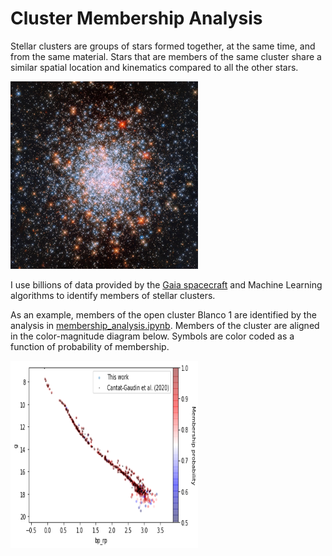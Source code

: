 # Cluster Membership Analysis
Stellar clusters are groups of stars formed together, at the same time, and from the same material. Stars that are members of the same cluster share a similar spatial location and kinematics compared to all the other stars. 

<img src="image_cluster.jpg" width="300" height="300">

I use billions of data provided by the [Gaia spacecraft](https://www.cosmos.esa.int/web/gaia/the-mission) and Machine Learning algorithms to identify members of stellar clusters.

As an example, members of the open cluster Blanco 1 are identified by the analysis in [membership_analysis.ipynb](membership_analysis.ipynb).
Members of the cluster are aligned in the color-magnitude diagram below. Symbols are color coded as a function of probability of membership.

<img src="cmd.png" width="300" height="300">

